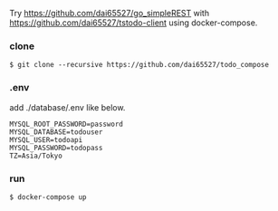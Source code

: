 Try https://github.com/dai65527/go_simpleREST with https://github.com/dai65527/tstodo-client using docker-compose.

### clone

```
$ git clone --recursive https://github.com/dai65527/todo_compose
```

### .env
add ./database/.env like below.

```
MYSQL_ROOT_PASSWORD=password
MYSQL_DATABASE=todouser
MYSQL_USER=todoapi
MYSQL_PASSWORD=todopass
TZ=Asia/Tokyo
```

### run

```
$ docker-compose up
```
